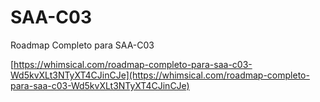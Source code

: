# SAA-C03

Roadmap Completo para SAA-C03



[https://whimsical.com/roadmap-completo-para-saa-c03-Wd5kvXLt3NTyXT4CJinCJe](https://whimsical.com/roadmap-completo-para-saa-c03-Wd5kvXLt3NTyXT4CJinCJe)
